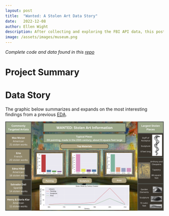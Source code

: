 ```yaml
---
layout: post
title:  "Wanted: A Stolen Art Data Story"
date:   2022-12-08
author: Ellen Wight
description: After collecting and exploring the FBI API data, this post presents a graphic of primary findings
image: /assets/images/museum.png
---
```

_Complete code and data found in this [repo](https://github.com/emwight/artscraper)_

# Project Summary


# Data Story
The graphic below summarizes and expands on the most interesting findings from a previous [EDA](https://emwight.github.io/notes-from-a-statistician/2022/11/18/a-museum-walk-through-stolen-art-data.html). 

<img src="https://github.com/emwight/notes-from-a-statistician/raw/main/assets/images/Stat 386 data story.png"/>

